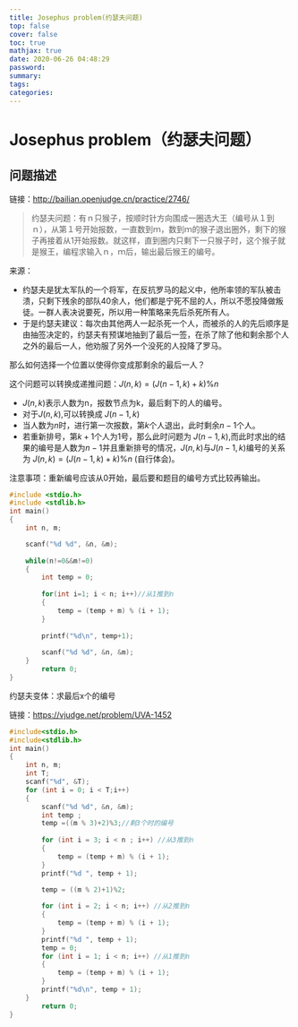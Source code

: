 ```yaml
---
title: Josephus problem(约瑟夫问题)
top: false
cover: false
toc: true
mathjax: true
date: 2020-06-26 04:48:29
password:
summary:
tags:
categories:
---
```

# Josephus problem（约瑟夫问题）
## 问题描述
链接：http://bailian.openjudge.cn/practice/2746/    
>约瑟夫问题：有ｎ只猴子，按顺时针方向围成一圈选大王（编号从１到ｎ），从第１号开始报数，一直数到ｍ，数到ｍ的猴子退出圈外，剩下的猴子再接着从1开始报数。就这样，直到圈内只剩下一只猴子时，这个猴子就是猴王，编程求输入ｎ，ｍ后，输出最后猴王的编号。

来源：
* 约瑟夫是犹太军队的一个将军，在反抗罗马的起义中，他所率领的军队被击溃，只剩下残余的部队40余人，他们都是宁死不屈的人，所以不愿投降做叛徒。一群人表决说要死，所以用一种策略来先后杀死所有人。
* 于是约瑟夫建议：每次由其他两人一起杀死一个人，而被杀的人的先后顺序是由抽签决定的，约瑟夫有预谋地抽到了最后一签，在杀了除了他和剩余那个人之外的最后一人，他劝服了另外一个没死的人投降了罗马。

那么如何选择一个位置以使得你变成那剩余的最后一人？

这个问题可以转换成递推问题：$J(n,k)=(J(n-1,k)+k)\%n$

* $J(n,k)$表示人数为n，报数节点为k，最后剩下的人的编号。
* 对于$J(n,k)$,可以转换成 $J(n-1,k)$
* 当人数为$n$时，进行第一次报数，第$k$个人退出，此时剩余$n-1$个人。
* 若重新排号，第$k+1$个人为1号，那么此时问题为 $J(n-1,k)$,而此时求出的结果的编号是人数为$n-1$并且重新排号的情况，$J(n,k)$与$J(n-1,k)$编号的关系为 $J(n,k)=(J(n-1,k)+k)\%n$ \(自行体会\)。
    
注意事项：重新编号应该从0开始，最后要和题目的编号方式比较再输出。

```cpp  
#include <stdio.h>
#include <stdlib.h>
int main()
{
    int n, m;

    scanf("%d %d", &n, &m);
    
    while(n!=0&&m!=0)
    {
        int temp = 0;
 
        for(int i=1; i < n; i++)//从1推到n
        {
            temp = (temp + m) % (i + 1);
        }
  
        printf("%d\n", temp+1);
 
        scanf("%d %d", &n, &m);
    }
        return 0;
}


```

约瑟夫变体：求最后x个的编号

链接：https://vjudge.net/problem/UVA-1452

```cpp
#include<stdio.h>
#include<stdlib.h>
int main()
{
    int n, m;
    int T;
    scanf("%d", &T);
    for (int i = 0; i < T;i++)
    {
        scanf("%d %d", &n, &m);
        int temp ;
        temp =((m % 3)+2)%3;//剩3个时的编号
        
        for (int i = 3; i < n ; i++) //从3推到n
        {
            temp = (temp + m) % (i + 1);
        }
        printf("%d ", temp + 1);

        temp = ((m % 2)+1)%2;
        
        for (int i = 2; i < n; i++) //从2推到n
        {
            temp = (temp + m) % (i + 1);
        }
        printf("%d ", temp + 1);
        temp = 0;
        for (int i = 1; i < n; i++) //从1推到n
        {
            temp = (temp + m) % (i + 1);
        }
        printf("%d\n", temp + 1);
    }  
        return 0;
}

```








